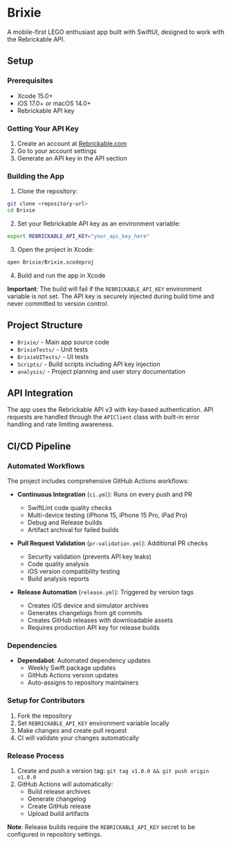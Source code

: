 # Brixie

A mobile-first LEGO enthusiast app built with SwiftUI, designed to work with the Rebrickable API.

## Setup

### Prerequisites
- Xcode 15.0+
- iOS 17.0+ or macOS 14.0+
- Rebrickable API key

### Getting Your API Key
1. Create an account at [Rebrickable.com](https://rebrickable.com)
2. Go to your account settings
3. Generate an API key in the API section

### Building the App

1. Clone the repository:
```bash
git clone <repository-url>
cd Brixie
```

2. Set your Rebrickable API key as an environment variable:
```bash
export REBRICKABLE_API_KEY="your_api_key_here"
```

3. Open the project in Xcode:
```bash
open Brixie/Brixie.xcodeproj
```

4. Build and run the app in Xcode

**Important**: The build will fail if the `REBRICKABLE_API_KEY` environment variable is not set. The API key is securely injected during build time and never committed to version control.

## Project Structure

- `Brixie/` - Main app source code
- `BrixieTests/` - Unit tests
- `BrixieUITests/` - UI tests  
- `Scripts/` - Build scripts including API key injection
- `analysis/` - Project planning and user story documentation

## API Integration

The app uses the Rebrickable API v3 with key-based authentication. API requests are handled through the `APIClient` class with built-in error handling and rate limiting awareness.

## CI/CD Pipeline

### Automated Workflows

The project includes comprehensive GitHub Actions workflows:

- **Continuous Integration** (`ci.yml`): Runs on every push and PR
  - SwiftLint code quality checks
  - Multi-device testing (iPhone 15, iPhone 15 Pro, iPad Pro)
  - Debug and Release builds
  - Artifact archival for failed builds

- **Pull Request Validation** (`pr-validation.yml`): Additional PR checks
  - Security validation (prevents API key leaks)
  - Code quality analysis
  - iOS version compatibility testing
  - Build analysis reports

- **Release Automation** (`release.yml`): Triggered by version tags
  - Creates iOS device and simulator archives
  - Generates changelogs from git commits
  - Creates GitHub releases with downloadable assets
  - Requires production API key for release builds

### Dependencies

- **Dependabot**: Automated dependency updates
  - Weekly Swift package updates
  - GitHub Actions version updates
  - Auto-assigns to repository maintainers

### Setup for Contributors

1. Fork the repository
2. Set `REBRICKABLE_API_KEY` environment variable locally
3. Make changes and create pull request
4. CI will validate your changes automatically

### Release Process

1. Create and push a version tag: `git tag v1.0.0 && git push origin v1.0.0`
2. GitHub Actions will automatically:
   - Build release archives
   - Generate changelog
   - Create GitHub release
   - Upload build artifacts

**Note**: Release builds require the `REBRICKABLE_API_KEY` secret to be configured in repository settings.